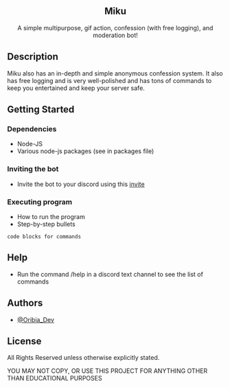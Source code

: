 <p align="center">
 <h2 align="center">Miku</h2>
 <p align="center">A simple multipurpose, gif action, confession (with free logging), and moderation bot! </p>
</p>

## Description

Miku also has an in-depth and simple anonymous confession system. It also has free logging and is very well-polished and has tons of commands to keep you entertained and keep your server safe. 

## Getting Started

### Dependencies

* Node-JS
* Various node-js packages (see in packages file)

### Inviting the bot

* Invite the bot to your discord using this [invite](https://discord.com/oauth2/authorize?client_id=1041822625535623259&permissions=2147576838&scope=applications.commands%20bot)

### Executing program

* How to run the program
* Step-by-step bullets
```
code blocks for commands
```

## Help

* Run the command /help in a discord text channel to see the list of commands

## Authors

* [@Oribia_Dev](https://twitter.com/Oribia_Dev)

## License

All Rights Reserved unless otherwise explicitly stated.

YOU MAY NOT COPY, OR USE THIS PROJECT FOR ANYTHING OTHER THAN EDUCATIONAL PURPOSES 
